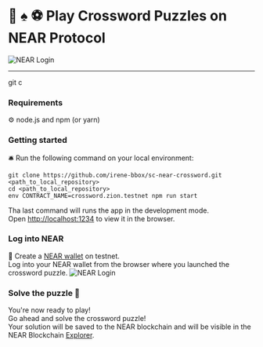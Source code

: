 
# :game_die: :spades: :soccer:  Play Crossword Puzzles on NEAR Protocol
![NEAR Login](https://github.com/irene-bbox/sc-near-crossword/blob/master/public/near_black.png)

---
git c
### Requirements  

:gear: node.js and npm (or yarn)

### Getting started 

:bellhop_bell: Run the following command on your local environment:

```
git clone https://github.com/irene-bbox/sc-near-crossword.git <path_to_local_repository>
cd <path_to_local_repository>
env CONTRACT_NAME=crossword.zion.testnet npm run start
```

Tha last command will runs the app in the development mode.\
Open [http://localhost:1234](http://localhost:1234) to view it in the browser.

### Log into NEAR 

:satellite: Create a [NEAR wallet](https://wallet.testnet.near.org/) on testnet.\
Log into your NEAR wallet from the browser where you launched the crossword puzzle.
![NEAR Login](https://github.com/irene-bbox/sc-near-crossword/blob/master/public/login.png)


### Solve the puzzle  :ninja:

You're now ready to play!\
Go ahead and solve the crossword puzzle!\
Your solution will be saved to the NEAR blockchain and will be visible in the NEAR Blockchain [Explorer](https://explorer.testnet.near.org/).